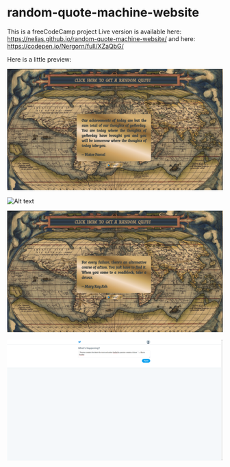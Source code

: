 # random-quote-machine-website
This is a freeCodeCamp project
Live version is available here: https://nelias.github.io/random-quote-machine-website/
and here: https://codepen.io/Nergorn/full/XZaQbG/

Here is a little preview:

![Alt text](screenshots/random-quote-machine-website-big-text-output.png?raw=true "Long quote output")

![Alt text](screenshots/before-generation-of-quote.png?raw=true "Website before clicking on a button")

![Alt text](screenshots/random-quote-machine-website-text-output.png?raw=true "Normal text output")

![Alt text](screenshots/posting-quote-to-twitter.png?raw=true "A window which appears after clicking on a Tweet it button")
